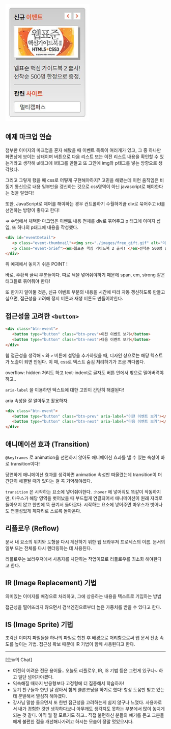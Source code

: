 ![예제 이미지](https://github.com/margu31/TIL/blob/main/html-css/img_1029.JPG)
## 예제 마크업 연습

첨부한 이미지의 마크업을 혼자 해봤을 때 이벤트 목록이 여러개가 있고, 그 중 하나만 화면상에 보이는 상태이며 버튼으로 다음 리스트 또는 이전 리스트 내용을 확인할 수 있는거라고 생각해 ul태그에 li태그를 만들고 또 그안에 img와 p태그를 넣는 방향으로 생각했다. 

그리고 그렇게 됐을 때 css로 어떻게 구현해야하지? 고민을 해봤는데 이런 움직임은 비동기 통신으로 내용 일부만을 갱신하는 것으로 css영역이 아닌 javascript로 해야한다는 것을 알았다!

또한, JavaScript로 제어를 해야하는 경우 컨트롤하기 수월하게끔 div로 묶어주고 id를 선언하는 방향이 좋다고 한다!

⇒ 수업에서 채택한 마크업은 이벤트 내용 전체를 div로 묶어주고 p 태그에 이미지 삽입, 또 하나의 p태그에 내용을 작성했다.

```html
<div id="eventDetail">
   <p class="event-thumbnail"><img src="./images/free_gift.gif" alt="이벤트 경품 : 웹표준 핵심 가이드북2 도서 증정"></p>
   <p class="event-brief"><em>웹표준 핵심 가이드북 2 출시! </em>선착순 500명 한정으로 증정.</p>
</div>
```

위 예제에서 놓치기 쉬운 POINT !

바로, 주황색 글씨 부분들이다. 따로 색을 넣어줘야하기 때문에 span, em, strong 같은 태그들로 묶어줘야 한다!

또 한가지 알아둘 것은, 신규 이벤트 부분의 내용을 시간에 따라 자동 갱신하도록 만들고 싶으면, 접근성을 고려해 정지 버튼과 재생 버튼도 만들어야한다.

## 접근성을 고려한 `<button>`

```html
<div class="btn-event">
   <button type="button" class="btn-prev">이전 이벤트 보기</button>
   <button type="button" class="btn-next">다음 이벤트 보기</button>
</div>
```

웹 접근성을 생각해 `<` 와 `>` 버튼에 설명을 추가하였을 때, 디자인 상으로는 해당 텍스트가 노출이 되면 안된다. 이 때, css로 텍스트 숨김 처리하기가 조금 까다롭다.

overflow: hidden 처리도 하고 text-indent로 글자도 버튼 안에서 밖으로 밀어버려야하고.. 

`aria-label` 을 이용하면 텍스트에 대한 고민이 간단히 해결된다! 

aria 속성을 잘 알아두고 활용하자.

```html
<div class="btn-event">
   <button type="button" class="btn-prev" aria-label="이전 이벤트 보기"></button>
   <button type="button" class="btn-next" aria-label="다음 이벤트 보기"></button>
</div>
```

## 애니메이션 효과 (Transition)

`@keyframes` 로 animation을 선언하지 않아도 애니메이션 효과를 낼 수 있는 속성이 바로 transition이다! 

당연하게 애니메이션 효과를 생각하면 animation 속성만 떠올렸는데 transition이 더 간단히 해결될 때가 있다는 걸 꼭 기억해야겠다. 

`transition` 은 시작하는 요소에 넣어줘야한다. `:hover` 에 넣어줘도 똑같이 작동하지만, 마우스가 해당 영역을 벗어났을 때 부드럽게 연결되어서 애니메이션이 원래 자리로 돌아오지 않고 한번에 뚝 끊겨서 돌아온다. 시작하는 요소에 넣어주면 마우스가 벗어나도 연결성있게 제자리로 스르륵 돌아온다.  

## 리플로우 (Reflow)

문서 내 요소의 위치와 도형을 다시 계산하기 위한 웹 브라우저 프로세스의 이름. 문서의 일부 또는 전체를 다시 렌더링하는 데 사용된다.

리플로우는 브라우저에서 사용자를 차단하는 작업이므로 리플로우를 최소화 해야한다고 한다.

## IR (Image Replacement) 기법

의미있는 이미지를 배경으로 처리하고, 그에 상응하는 내용을 텍스트로 기입하는 방법 

접근성을 떨어뜨리지 않으면서 검색엔진으로부터 높은 가중치를 받을 수 있다고 한다.

## IS (Image Sprite) 기법

조각난 이미지 파일들을 하나의 파일로 합친 후 배경으로 처리함으로써 웹 문서 전송 속도를 높이는 기법. 접근성 확보 때문에 IR 기법이 함께 사용된다고 한다. 

---

[오늘의 Chat] 

- 여전히 어려운 전문 용어들.. 오늘도 리플로우, IR, IS 기법 등은 그런게 있구나~ 하고 일단 넘어가야겠다.
- 익숙해질 때까지 반응형보다 고정형에 더 집중해서 학습하자!
- 동기 친구들과 한번 날 잡아서 함께 클론코딩을 하기로 했다! 항상 도움만 받고 있는데 분발해서 열심히 해야겠다.
- 강사님 말씀 들으면서 또 한번 접근성을 고려하는게 쉽지 않구나 느꼈다. 사용자로서 내가 경험한 것만 생각하다보니 아무래도 생각지도 못하는 부분에서 많이 놓치게 되는 것 같다. 아직 뭘 잘 모르기도 하고.. 직접 불편하신 분들의 얘기를 듣고 그분들에게 불편한 점을 개선해나가려고 하시는 모습이 정말 멋있으시다.
